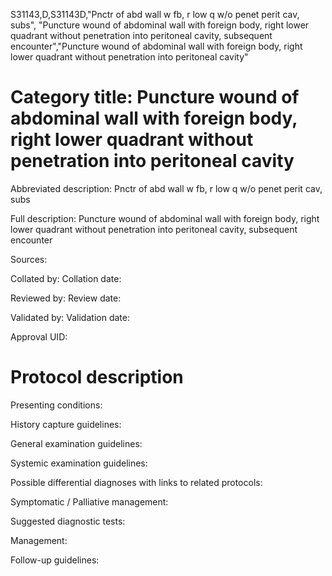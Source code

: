 S31143,D,S31143D,"Pnctr of abd wall w fb, r low q w/o penet perit cav, subs", "Puncture wound of abdominal wall with foreign body, right lower quadrant without penetration into peritoneal cavity, subsequent encounter","Puncture wound of abdominal wall with foreign body, right lower quadrant without penetration into peritoneal cavity"
# Category title: Puncture wound of abdominal wall with foreign body, right lower quadrant without penetration into peritoneal cavity

Abbreviated description: Pnctr of abd wall w fb, r low q w/o penet perit cav, subs

Full description: Puncture wound of abdominal wall with foreign body, right lower quadrant without penetration into peritoneal cavity, subsequent encounter

Sources:

Collated by:
Collation date:

Reviewed by:
Review date:

Validated by:
Validation date:

Approval UID:

# Protocol description

Presenting conditions:

History capture guidelines:

General examination guidelines:

Systemic examination guidelines:

Possible differential diagnoses with links to related protocols:

Symptomatic / Palliative management:

Suggested diagnostic tests:

Management:

Follow-up guidelines:
